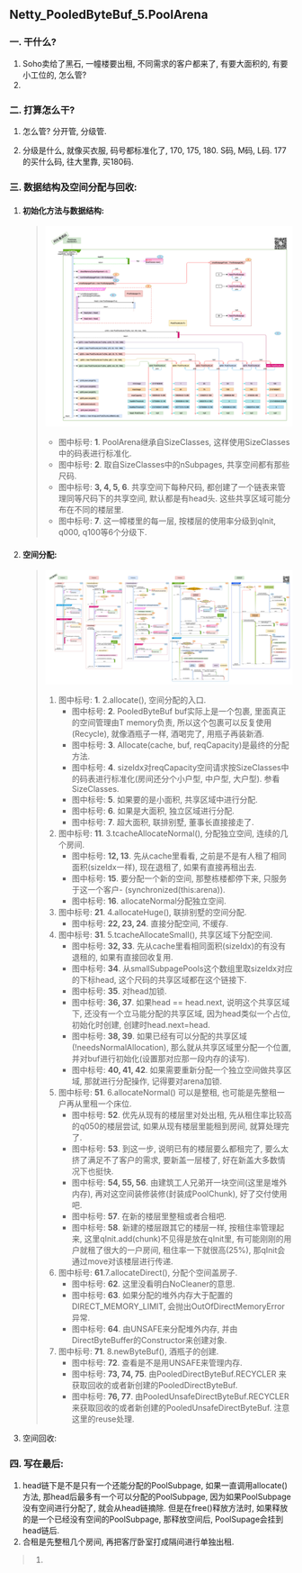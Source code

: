 ## Netty_PooledByteBuf_5.PoolArena

### 一. 干什么?

1. Soho卖给了黑石, 一幢楼要出租, 不同需求的客户都来了, 有要大面积的, 有要小工位的, 怎么管?
2. 



### 二. 打算怎么干? 

1. 怎么管? 分开管, 分级管. 

2. 分级是什么, 就像买衣服, 码号都标准化了, 170, 175, 180. S码, M码, L码.  177的买什么码, 往大里靠, 买180码.

   


### 三. 数据结构及空间分配与回收:

1. #### 初始化方法与数据结构: 

   > ![PoolArena Structure](./images/3.PooledByteBufAllocator/2.DataStructure-4.PoolArena.png)
   >
   > - 图中标号: **1**. PoolArena继承自SizeClasses, 这样使用SizeClasses中的码表进行标准化.
   > - 图中标号: **2**. 取自SizeClasses中的nSubpages, 共享空间都有那些尺码.
   > - 图中标号: **3, 4, 5, 6**. 共享空间下每种尺码, 都创建了一个链表来管理同等尺码下的共享空间, 默认都是有head头. 这些共享区域可能分布在不同的楼层里.
   > - 图中标号: **7**. 这一幛楼里的每一层, 按楼层的使用率分级到qInit, q000, q100等6个分级下.

2. #### 空间分配:

   > ![PoolArena allocate](./images/3.PooledByteBufAllocator/1.MainFlow-2.1.PoolArena_allocate.png)
   >
   > 1. 图中标号: **1**. 2.allocate(), 空间分配的入口.
   >    - 图中标号: **2**.  PooledByteBuf<T> buf实际上是一个包裹, 里面真正的空间管理由T memory负责, 所以这个包裹可以反复使用(Recycle), 就像酒瓶子一样, 酒喝完了, 用瓶子再装新酒.
   >    - 图中标号: **3**. Allocate(cache, buf, reqCapacity)是最终的分配方法.
   >    - 图中标号: **4**. sizeIdx对reqCapacity空间请求按SizeClasses中的码表进行标准化(房间还分个小户型, 中户型, 大户型). 参看SizeClasses. 
   >    - 图中标号: **5**. 如果要的是小面积, 共享区域中进行分配.  
   >    - 图中标号: **6**. 如果是大面积, 独立区域进行分配. 
   >    - 图中标号: **7**. 超大面积, 联排别墅, 董事长直接接走了. 
   > 2. 图中标号: **11**. 3.tcacheAllocateNormal(), 分配独立空间, 连续的几个房间.
   >    - 图中标号: **12, 13**. 先从cache里看看, 之前是不是有人租了相同面积(sizeIdx一样), 现在退租了, 如果有直接再租出去.
   >    - 图中标号: **15**. 要分配一个新的空间, 那整栋楼都停下来, 只服务于这一个客户- (synchronized(this:arena)).
   >    - 图中标号: **16**. allocateNormal分配独立空间. 
   > 3. 图中标号: **21**. 4.allocateHuge(), 联排别墅的空间分配.
   >    - 图中标号: **22, 23, 24**. 直接分配空间, 不缓存. 
   > 4. 图中标号: **31**. 5.tcacheAllocateSmall(), 共享区域下分配空间.
   >    - 图中标号: **32, 33**. 先从cache里看相同面积(sizeIdx)的有没有退租的, 如果有直接回收复用.  
   >    - 图中标号: **34**. 从smallSubpagePools这个数组里取sizeIdx对应的下标head, 这个尺码的共享区域都在这个链接下.
   >    - 图中标号: **35**.  对head加锁.
   >    - 图中标号: **36, 37**. 如果head == head.next, 说明这个共享区域下, 还没有一个立马能分配的共享区域, 因为head类似一个占位, 初始化时创建, 创建时head.next=head. 
   >    - 图中标号: **38, 39**. 如果已经有可以分配的共享区域(!needsNormalAllocation), 那么就从共享区域里分配一个位置, 并对buf进行初始化(设置那对应那一段内存的读写). 
   >    - 图中标号: **40, 41, 42**. 如果需要重新分配一个独立空间做共享区域, 那就进行分配操作, 记得要对arena加锁. 
   > 5. 图中标号: **51**. 6.allocateNormal() 可以是整租, 也可能是先整租一户再从里租一个床位.
   >    - 图中标号: **52**. 优先从现有的楼层里对处出租, 先从租住率比较高的q050的楼层尝试, 如果从现有楼层里能租到房间, 就算处理完了. 
   >    - 图中标号: **53**. 到这一步, 说明已有的楼层要么都租完了, 要么太挤了满足不了客户的需求, 要新盖一层楼了, 好在新盖大多数情况下也挺快. 
   >    - 图中标号: **54, 55, 56**. 由建筑工人兄弟开一块空间(这里是堆外内存), 再对这空间装修装修(封装成PoolChunk), 好了交付使用吧.
   >    - 图中标号: **57**. 在新的楼层里整租或者合租吧.
   >    - 图中标号: **58**. 新建的楼层跟其它的楼层一样, 按租住率管理起来, 这里qInit.add(chunk)不见得是放在qInit里, 有可能刚刚的用户就租了很大的一户房间, 租住率一下就很高(25%), 那qInit会通过move对该楼层进行传递.
   > 6. 图中标号: **61**.7.allocateDirect(), 分配个空间盖房子.
   >    - 图中标号: **62**. 这里没看明白NoCleaner的意思.
   >    - 图中标号: **63**. 如果分配的堆外内存大于配置的DIRECT_MEMORY_LIMIT, 会抛出OutOfDirectMemoryError异常.
   >    - 图中标号: **64**. 由UNSAFE来分配堆外内存, 并由DirectByteBuffer的Constructor来创建对象.
   > 7. 图中标号: **71**. 8.newByteBuf(), 酒瓶子的创建.
   >    - 图中标号: **72**. 查看是不是用UNSAFE来管理内存. 
   >    - 图中标号: **73, 74, 75**. 由PooledDirectByteBuf.RECYCLER 来获取回收的或者新创建的PooledDirectByteBuf.
   >    - 图中标号: **76, 77**. 由PooledUnsafeDirectByteBuf.RECYCLER 来获取回收的或者新创建的PooledUnsafeDirectByteBuf. 注意这里的reuse处理.

3. 空间回收:

   > 

### 四. 写在最后:

1. head链下是不是只有一个还能分配的PoolSubpage, 如果一直调用allocate()方法, 那head后最多有一个可以分配的PoolSubpage, 因为如果PoolSubpage没有空间进行分配了, 就会从head链摘除. 但是在free()释放方法时, 如果释放的是一个已经没有空间的PoolSubpage, 那释放空间后, PoolSupage会挂到head链后.
2. 合租是先整租几个房间, 再把客厅卧室打成隔间进行单独出租.



> 1. 